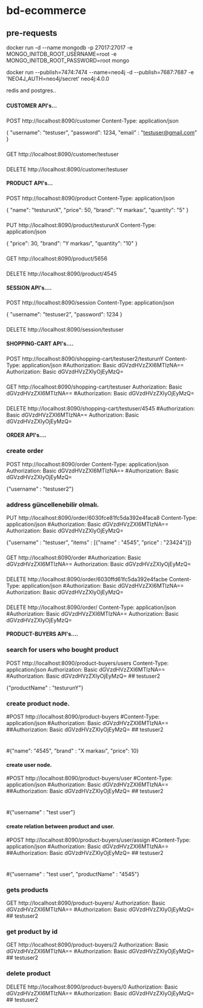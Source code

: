 # bd-ecommerce

## pre-requests

docker run -d --name mongodb -p 27017:27017 -e MONGO_INITDB_ROOT_USERNAME=root -e MONGO_INITDB_ROOT_PASSWORD=root mongo

docker run --publish=7474:7474 --name=neo4j -d --publish=7687:7687 -e 'NEO4J_AUTH=neo4j/secret' neo4j:4.0.0

redis and postgres..


###
###
#### CUSTOMER API's...
###
POST http://localhost:8090/customer
Content-Type: application/json

{
  "username": "testuser",
  "password": 1234,
  "email" : "testuser@gmail.com"
}

###
GET http://localhost:8090/customer/testuser

###
DELETE http://localhost:8090/customer/testuser



#### PRODUCT API's...
###
POST http://localhost:8090/product
Content-Type: application/json

{
  "name": "testurunX",
  "price": 50,
  "brand": "Y markası",
  "quantity": "5"
}


###
PUT http://localhost:8090/product/testurunX
Content-Type: application/json

{
  "price": 30,
  "brand": "Y markası",
  "quantity": "10"
}

###
GET http://localhost:8090/product/5656


###
DELETE http://localhost:8090/product/4545




#### SESSION API's....
###
POST http://localhost:8090/session
Content-Type: application/json

{
  "username": "testuser2",
  "password": 1234
}

###
DELETE http://localhost:8090/session/testuser




#### SHOPPING-CART API's....
###
POST http://localhost:8090/shopping-cart/testuser2/testurunY
Content-Type: application/json
#Authorization: Basic dGVzdHVzZXI6MTIzNA==
Authorization: Basic dGVzdHVzZXIyOjEyMzQ=


###
GET http://localhost:8090/shopping-cart/testuser
Authorization: Basic dGVzdHVzZXI6MTIzNA==
#Authorization: Basic dGVzdHVzZXIyOjEyMzQ=

###
DELETE http://localhost:8090/shopping-cart/testuser/4545
#Authorization: Basic dGVzdHVzZXI6MTIzNA==
Authorization: Basic dGVzdHVzZXIyOjEyMzQ=




#### ORDER API's....
### create order
POST http://localhost:8090/order
Content-Type: application/json
Authorization: Basic dGVzdHVzZXI6MTIzNA==
#Authorization: Basic dGVzdHVzZXIyOjEyMzQ=

{"username" : "testuser2"}

###  address güncellenebilir olmalı.
PUT http://localhost:8090/order/6030fce81fc5da392e4faca8
Content-Type: application/json
#Authorization: Basic dGVzdHVzZXI6MTIzNA==
Authorization: Basic dGVzdHVzZXIyOjEyMzQ=

{"username" : "testuser", "items" : [{"name" : "4545", "price" : "23424"}]}

###
GET http://localhost:8090/order
#Authorization: Basic dGVzdHVzZXI6MTIzNA==
Authorization: Basic dGVzdHVzZXIyOjEyMzQ=

###
DELETE http://localhost:8090/order/6030ffd61fc5da392e4facbe
Content-Type: application/json
#Authorization: Basic dGVzdHVzZXI6MTIzNA==
Authorization: Basic dGVzdHVzZXIyOjEyMzQ=

###
DELETE http://localhost:8090/order/
Content-Type: application/json
#Authorization: Basic dGVzdHVzZXI6MTIzNA==
Authorization: Basic dGVzdHVzZXIyOjEyMzQ=





#### PRODUCT-BUYERS API's....
###  search for users who bought product
POST http://localhost:8090/product-buyers/users
Content-Type: application/json
Authorization: Basic dGVzdHVzZXI6MTIzNA==
#Authorization: Basic dGVzdHVzZXIyOjEyMzQ=  ## testuser2

{"productName" :  "testurunY"}


### create product node.
#POST http://localhost:8090/product-buyers
#Content-Type: application/json
#Authorization: Basic dGVzdHVzZXI6MTIzNA==
##Authorization: Basic dGVzdHVzZXIyOjEyMzQ=  ## testuser2
#
#{"name":  "4545", "brand" :  "X markası", "price": 10}

#### create user node.
#POST http://localhost:8090/product-buyers/user
#Content-Type: application/json
#Authorization: Basic dGVzdHVzZXI6MTIzNA==
##Authorization: Basic dGVzdHVzZXIyOjEyMzQ=  ## testuser2
#
#{"username" : "test user"}

#### create relation between product and user.
#POST http://localhost:8090/product-buyers/user/assign
#Content-Type: application/json
#Authorization: Basic dGVzdHVzZXI6MTIzNA==
##Authorization: Basic dGVzdHVzZXIyOjEyMzQ=  ## testuser2
#
#{"username" : "test user", "productName" :  "4545"}

### gets products
GET http://localhost:8090/product-buyers/
Authorization: Basic dGVzdHVzZXI6MTIzNA==
#Authorization: Basic dGVzdHVzZXIyOjEyMzQ=  ## testuser2

### get product by id
GET http://localhost:8090/product-buyers/2
Authorization: Basic dGVzdHVzZXI6MTIzNA==
#Authorization: Basic dGVzdHVzZXIyOjEyMzQ=  ## testuser2

### delete product
DELETE http://localhost:8090/product-buyers/0
Authorization: Basic dGVzdHVzZXI6MTIzNA==
#Authorization: Basic dGVzdHVzZXIyOjEyMzQ=  ## testuser2
